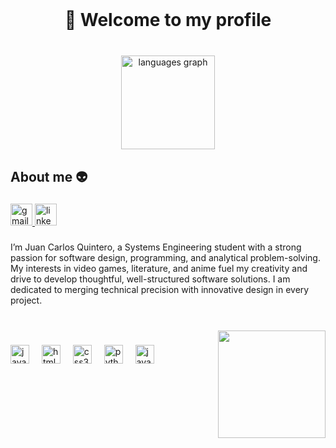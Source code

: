 <br clear="both">

<h1 align="center">👾 Welcome to my profile</h1>

###

<br clear="both">

<div align="center">
  <img src="https://github-readme-stats.vercel.app/api/top-langs?username=JkVely&locale=en&hide_title=false&layout=compact&card_width=320&langs_count=5&theme=synthwave&hide_border=false" height="150" alt="languages graph"  />
</div>

###

<h2 align="left">About me 👽</h2>

###

<div align="left">
  <a href="mailto:jkquinteror@gmail.com?subject=&cc=&bcc=" target="_blank">
    <img src="https://img.shields.io/static/v1?message=Gmail&logo=gmail&label=&color=D14836&logoColor=white&labelColor=&style=for-the-badge" height="35" alt="gmail logo"  />
  </a>
  <img src="https://img.shields.io/static/v1?message=LinkedIn&logo=linkedin&label=&color=0077B5&logoColor=white&labelColor=&style=for-the-badge" height="35" alt="linkedin logo"  />
</div>

###

<p align="left">I’m Juan Carlos Quintero, a Systems Engineering student with a strong passion for software design, programming, and analytical problem-solving. My interests in video games, literature, and anime fuel my creativity and drive to develop thoughtful, well-structured software solutions. I am dedicated to merging technical precision with innovative design in every project.</p>

###

<br clear="both">

<img align="right" height="172" src="https://i.imgur.com/O1PZTL7.gif"  />

###

<div align="left">
  <img src="https://cdn.jsdelivr.net/gh/devicons/devicon/icons/javascript/javascript-original.svg" height="30" alt="javascript logo"  />
  <img width="12" />
  <img src="https://cdn.jsdelivr.net/gh/devicons/devicon/icons/html5/html5-original.svg" height="30" alt="html5 logo"  />
  <img width="12" />
  <img src="https://cdn.jsdelivr.net/gh/devicons/devicon/icons/css3/css3-original.svg" height="30" alt="css3 logo"  />
  <img width="12" />
  <img src="https://cdn.jsdelivr.net/gh/devicons/devicon/icons/python/python-original.svg" height="30" alt="python logo"  />
  <img width="12" />
  <img src="https://cdn.jsdelivr.net/gh/devicons/devicon/icons/java/java-original.svg" height="30" alt="java logo"  />
</div>

###
